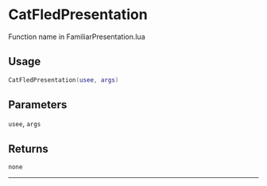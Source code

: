 # CatFledPresentation
Function name in FamiliarPresentation.lua
## Usage
```lua
CatFledPresentation(usee, args)
```
## Parameters
`usee`, `args`
## Returns
`none`

---
